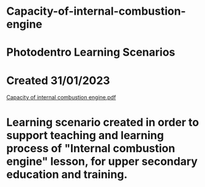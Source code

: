 # Capacity-of-internal-combustion-engine
# Photodentro Learning Scenarios
# Created 31/01/2023
[Capacity of internal combustion engine.pdf](https://github.com/vparisis/Capacity-of-internal-combustion-engine/files/10551137/Capacity.of.internal.combustion.engine.pdf)
# Learning scenario created in order to support teaching and learning process of "Internal combustion engine" lesson, for upper secondary education  and training. 
